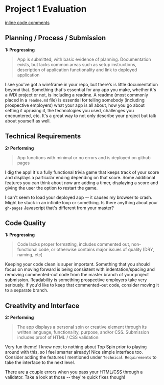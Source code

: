 # Project 1 Evaluation
[inline code comments](https://github.com/BlvckYuppie/InTheWorld/pull/1/files)
## Planning / Process / Submission
**1: Progressing**
>App is submitted, with basic evidence of planning. Documentation exists, but lacks common areas such as setup instructions, description of application functionality and link to deployed application

I see you've got a wireframe in your repo, but there's is little documentation beyond that. Something that's essential for any app you make, whether it's a WDI project or not, is including a readme. A readme (most commonly placed in a `readme.md` file) is essential for telling somebody (including prospective employers) what your app is all about, how you go about setting it up/using it, the technologies you used, challenges you encountered, etc. It's a great way to not only describe your project but talk about yourself as well.

## Technical Requirements
**2: Performing**
>App functions with minimal or no errors and is deployed on github pages

I dig the app! It's a fully functional trivia game that keeps track of your score and displays a particular ending depending on that score. Some additional features you can think about now are adding a timer, displaying a score and giving the user the option to restart the game.

I can't seem to load your deployed app -- it causes my browser to crash. Might be stuck in an infinite loop or something. Is there anything about your `gh-pages` Javascript that's different from your master?

## Code Quality
**1: Progressing**
>Code lacks proper formatting, includes commented out, non-functional code, or otherwise contains major issues of quality (DRY, naming, etc)

Keeping your code clean is super important. Something that you should focus on moving forward is being consistent with indentation/spacing and removing commented-out code from the master branch of your project submission. Readability is something prospective employers take very seriously. If you'd like to keep that commented-out code, consider moving it to a separate branch.

## Creativity and Interface
**2: Performing**
>The app displays a personal spin or creative element through its written language, functionality, purpose, and/or CSS. Submission includes proof of HTML / CSS validation

Very fun theme! I knew next to nothing about Top Spin prior to playing around with this, so I feel smarter already! Nice simple interface too. Consider adding the features I mentioned under `Technical Requirements` to take the interface to the next level.

There are a couple errors when you pass your HTML/CSS through a validator. Take a look at those -- they're quick fixes though!
